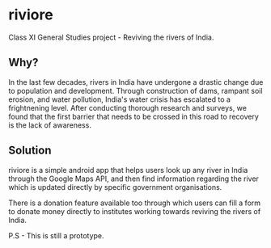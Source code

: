 # riviore

Class XI General Studies project - Reviving the rivers of India.

## Why?

In the last few decades, rivers in India have undergone a drastic change due to population and development. Through construction of dams, rampant soil erosion, and water pollution, India's water crisis has escalated to a frightnening level. After conducting thorough research and  surveys, we found that the first barrier that needs to be crossed in this road to recovery is the lack of awareness.

## Solution

riviore is a simple android app that helps users look up any river in India through the Google Maps API, and then find information regarding the river which is updated directly by specific government organisations.

There is a donation feature available too through which users can fill a form to donate money directly to institutes working towards reviving the rivers of India.

P.S - This is still a prototype.
